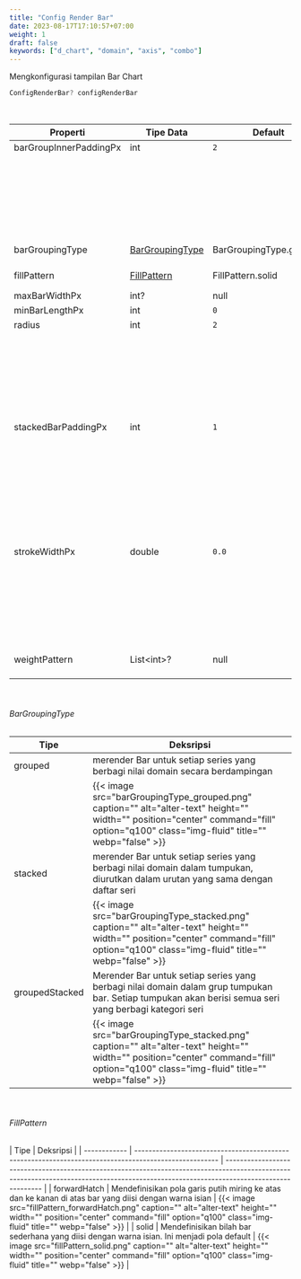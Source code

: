 ```yaml
---
title: "Config Render Bar"
date: 2023-08-17T17:10:57+07:00
weight: 1
draft: false
keywords: ["d_chart", "domain", "axis", "combo"]
---
```


Mengkonfigurasi tampilan Bar Chart

```dart
ConfigRenderBar? configRenderBar
```

<br>

| Properti               | Tipe Data                           | Default                 | Deskripsi                                                                                                                                                                             |
| ---------------------- | ----------------------------------- | ----------------------- | ------------------------------------------------------------------------------------------------------------------------------------------------------------------------------------- |
| barGroupInnerPaddingPx | int                                 | `2`                     | Jarak antara grup                                                                                                                                                                     |
|                        |                                     |                         | {{< image src="barGroupInnerPaddingPx.png" caption="" alt="alter-text" height="" width="" position="center" command="fill" option="q100" class="img-fluid" title=""  webp="false" >}} |
| barGroupingType        | [BarGroupingType](#bargroupingtype) | BarGroupingType.grouped | Menentukan cara beberapa rangkaian bar dirender per domain                                                                                                                            |
| fillPattern            | [FillPattern](#fillpattern)         | FillPattern.solid       | Mendefinisikan pola untuk isian warna                                                                                                                                                 |
| maxBarWidthPx          | int?                                | null                    | Lebar maksimal dari bilah bar                                                                                                                                                         |
| minBarLengthPx         | int                                 | `0`                     | Minimum bar                                                                                                                                                                           |
| radius                 | int                                 | `2`                     | Kelengkungan sudut bar                                                                                                                                                                |
|                        |                                     |                         | {{< image src="radius.png" caption="" alt="alter-text" height="" width="" position="center" command="fill" option="q100" class="img-fluid" title=""  webp="false" >}}                 |
| stackedBarPaddingPx    | int                                 | `1`                     | Jarak antara tumpukan grup bar. **barGroupingType** harus berupa BarGroupingType.stacked atau BarGroupingType.groupedStacked                                                          |
|                        |                                     |                         | {{< image src="stackedBarPaddingPx.png" caption="" alt="alter-text" height="" width="" position="center" command="fill" option="q100" class="img-fluid" title=""  webp="false" >}}    |
| strokeWidthPx          | double                              | `0.0`                   | Border bar, warna mengikuti warna grup sehingga perlu set property **fillColor** untuk memperjelas border                                                                             |
|                        |                                     |                         | {{< image src="border.png" caption="" alt="alter-text" height="" width="" position="center" command="fill" option="q100" class="img-fluid" title=""  webp="false" >}}                 |
| weightPattern          | List\<int>?                         | null                    | Masih tidak tersedia untuk digunakan, masih memantau [community_chart_flutter]()                                                                                                      |

<br>

###### BarGroupingType

| Tipe           | Deksripsi                                                                                                                                                                              |
| -------------- | -------------------------------------------------------------------------------------------------------------------------------------------------------------------------------------- |
| grouped        | merender Bar untuk setiap series yang berbagi nilai domain secara berdampingan                                                                                                         |
|                | {{< image src="barGroupingType_grouped.png" caption="" alt="alter-text" height="" width="" position="center" command="fill" option="q100" class="img-fluid" title=""  webp="false" >}} |
| stacked        | merender Bar untuk setiap series yang berbagi nilai domain dalam tumpukan, diurutkan dalam urutan yang sama dengan daftar seri                                                         |
|                | {{< image src="barGroupingType_stacked.png" caption="" alt="alter-text" height="" width="" position="center" command="fill" option="q100" class="img-fluid" title=""  webp="false" >}} |
| groupedStacked | Merender Bar untuk setiap series yang berbagi nilai domain dalam grup tumpukan bar. Setiap tumpukan akan berisi semua seri yang berbagi kategori seri                                  |
|                | {{< image src="barGroupingType_stacked.png" caption="" alt="alter-text" height="" width="" position="center" command="fill" option="q100" class="img-fluid" title=""  webp="false" >}} |

<br>

###### FillPattern

| Tipe         | Deksripsi                                                                                             |
| ------------ | ----------------------------------------------------------------------------------------------------- | --------------------------------------------------------------------------------------------------------------------------------------------------------------------------------------- |
| forwardHatch | Mendefinisikan pola garis putih miring ke atas dan ke kanan di atas bar yang diisi dengan warna isian | {{< image src="fillPattern_forwardHatch.png" caption="" alt="alter-text" height="" width="" position="center" command="fill" option="q100" class="img-fluid" title=""  webp="false" >}} |
| solid        | Mendefinisikan bilah bar sederhana yang diisi dengan warna isian. Ini menjadi pola default            | {{< image src="fillPattern_solid.png" caption="" alt="alter-text" height="" width="" position="center" command="fill" option="q100" class="img-fluid" title=""  webp="false" >}}        |

<br>
